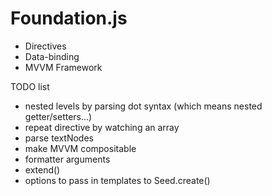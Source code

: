 # Foundation.js
- Directives
- Data-binding
- MVVM Framework


TODO list
- nested levels by parsing dot syntax (which means nested getter/setters...)
- repeat directive by watching an array
- parse textNodes
- make MVVM compositable
- formatter arguments
- extend()
- options to pass in templates to Seed.create()
